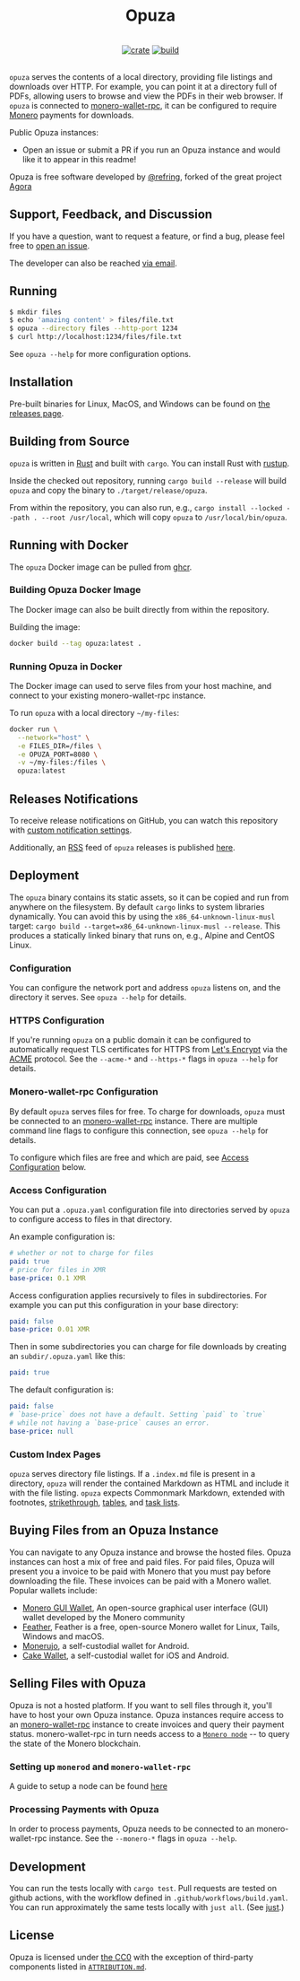 <h1 align="center">Opuza</h1>
<br />
<div align="center">
  <a href="https://crates.io/crates/opuza"><img src="https://img.shields.io/crates/v/opuza.svg?logo=rust" alt="crate"/></a>
  <a href="https://github.com/refring/opuza/actions"><img src="https://github.com/refring/opuza/workflows/Build/badge.svg" alt="build" /></a>
</div>
<br />

`opuza` serves the contents of a local directory, providing file listings and downloads over HTTP.
For example, you can point it at a directory full of PDFs, allowing users to browse and view the PDFs in their web browser.
If `opuza` is connected to [monero-wallet-rpc](https://www.getmonero.org/resources/developer-guides/wallet-rpc.html), it can be configured to require [Monero](https://web.getmonero.org/) payments for downloads.

Public Opuza instances:
- Open an issue or submit a PR if you run an Opuza instance and would like it to appear in this readme!

Opuza is free software developed by [@refring](https://github.com/refring/), forked of the great project [Agora](https://github.com/agora-org/agora)

## Support, Feedback, and Discussion

If you have a question, want to request a feature, or find a bug, please feel free to [open an issue](https://github.com/refring/opuza/issues/new).

The developer can also be reached [via email](mailto:refring@proton.me?subject=Opuza).

## Running

```bash
$ mkdir files
$ echo 'amazing content' > files/file.txt
$ opuza --directory files --http-port 1234
$ curl http://localhost:1234/files/file.txt
```

See `opuza --help` for more configuration options.

## Installation

Pre-built binaries for Linux, MacOS, and Windows can be found on [the releases page](https://github.com/refring/opuza/releases).

## Building from Source

`opuza` is written in [Rust](https://www.rust-lang.org/) and built with `cargo`.
You can install Rust with [rustup](https://rustup.rs/).

Inside the checked out repository, running `cargo build --release` will build `opuza` and copy the binary to `./target/release/opuza`.

From within the repository, you can also run, e.g., `cargo install --locked --path . --root /usr/local`, which will copy `opuza` to `/usr/local/bin/opuza`.

## Running with Docker

The `opuza` Docker image can be pulled from [ghcr](/../../pkgs/container/opuza).


### Building Opuza Docker Image

The Docker image can also be built directly from within the repository.

Building the image:
```bash
docker build --tag opuza:latest .
```

### Running Opuza in Docker

The Docker image can used to serve files from your host machine, and connect to your existing monero-wallet-rpc instance.

To run `opuza` with a local directory `~/my-files`:
```bash
docker run \
  --network="host" \
  -e FILES_DIR=/files \
  -e OPUZA_PORT=8080 \
  -v ~/my-files:/files \
  opuza:latest
```

## Releases Notifications

To receive release notifications on GitHub, you can watch this repository with [custom notification settings](https://docs.github.com/en/github/managing-subscriptions-and-notifications-on-github/setting-up-notifications/configuring-notifications#configuring-your-watch-settings-for-an-individual-repository).

Additionally, an [RSS](https://en.wikipedia.org/wiki/RSS) feed of `opuza` releases is published [here](https://github.com/refring/opuza/releases.atom).

## Deployment

The `opuza` binary contains its static assets, so it can be copied and run from anywhere on the filesystem.
By default `cargo` links to system libraries dynamically.
You can avoid this by using the `x86_64-unknown-linux-musl` target: `cargo build --target=x86_64-unknown-linux-musl --release`.
This produces a statically linked binary that runs on, e.g., Alpine and CentOS Linux.

### Configuration

You can configure the network port and address `opuza` listens on, and the directory it serves.
See `opuza --help` for details.

### HTTPS Configuration

If you're running `opuza` on a public domain it can be configured to automatically request TLS certificates for HTTPS from [Let's Encrypt](https://letsencrypt.org/) via the [ACME](https://datatracker.ietf.org/doc/html/rfc8555) protocol.
See the `--acme-*` and `--https-*` flags in `opuza --help` for details.

### Monero-wallet-rpc Configuration

By default `opuza` serves files for free.
To charge for downloads, `opuza` must be connected to an [monero-wallet-rpc](https://www.getmonero.org/resources/developer-guides/wallet-rpc.html) instance.
There are multiple command line flags to configure this connection, see `opuza --help` for details.

To configure which files are free and which are paid, see [Access Configuration](#access-configuration) below.

### Access Configuration

You can put a `.opuza.yaml` configuration file into directories served by `opuza` to configure access to files in that directory.

An example configuration is:

```yaml
# whether or not to charge for files
paid: true
# price for files in XMR
base-price: 0.1 XMR
```

Access configuration applies recursively to files in subdirectories.
For example you can put this configuration in your base directory:

```yaml
paid: false
base-price: 0.01 XMR
```

Then in some subdirectories you can charge for file downloads by creating an `subdir/.opuza.yaml` like this:

```yaml
paid: true
```

The default configuration is:

```yaml
paid: false
# `base-price` does not have a default. Setting `paid` to `true`
# while not having a `base-price` causes an error.
base-price: null
```

### Custom Index Pages

`opuza` serves directory file listings.
If a `.index.md` file is present in a directory, `opuza` will render the contained Markdown as HTML and include it with the file listing. `opuza` expects Commonmark Markdown, extended with footnotes, [strikethrough](https://github.github.com/gfm/#strikethrough-extension-), [tables](https://github.github.com/gfm/#tables-extension-), and [task lists](https://github.github.com/gfm/#task-list-items-extension-).

## Buying Files from an Opuza Instance

You can navigate to any Opuza instance and browse the hosted files.
Opuza instances can host a mix of free and paid files.
For paid files, Opuza will present you a invoice to be paid with Monero
that you must pay before downloading the file.
These invoices can be paid with a Monero wallet.
Popular wallets include:

- [Monero GUI Wallet](https://www.getmonero.org/downloads/), An open-source graphical user interface (GUI) wallet developed by the Monero community
- [Feather](https://featherwallet.org/), Feather is a free, open-source Monero wallet for Linux, Tails, Windows and macOS.
- [Monerujo](https://monerujo.io/), a self-custodial wallet for Android.
- [Cake Wallet](https://cakewallet.com/), a self-custodial wallet for iOS and Android.

## Selling Files with Opuza

Opuza is not a hosted platform.
If you want to sell files through it, you'll have to host your own Opuza instance.
Opuza instances require access to an [monero-wallet-rpc](https://www.getmonero.org/resources/developer-guides/wallet-rpc.html) instance
to create invoices and query their payment status.
monero-wallet-rpc in turn needs access to a [ `Monero node`](https://web.getmonero.org/downloads/) --
to query the state of the Monero blockchain.

### Setting up `monerod` and `monero-wallet-rpc`

A guide to setup a node can be found [here](https://sethforprivacy.com/guides/run-a-monero-node/)

### Processing Payments with Opuza

In order to process payments, Opuza needs to be connected to an monero-wallet-rpc instance.
See the `--monero-*` flags in `opuza --help`.

## Development

You can run the tests locally with `cargo test`.
Pull requests are tested on github actions, with the workflow defined in `.github/workflows/build.yaml`.
You can run approximately the same tests locally with `just all`.
(See [just](https://github.com/casey/just).)

## License

Opuza is licensed under [the CC0](https://choosealicense.com/licenses/cc0-1.0) with the exception of third-party components listed in [`ATTRIBUTION.md`](ATTRIBUTION.md).
